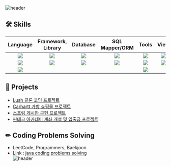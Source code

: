 ![header](https://capsule-render.vercel.app/api?type=waving&color=B897FF&height=135&section=header&text=Jihun's%20Github&fontSize=35)
## 🛠 Skills <br> 

|    Language    |         Framework, Library      |     Database      |      SQL Mapper/ORM       |       Tools      |     View     |
|   :--------:   |            :--------:           |    :--------:     |    :--------:  |    :--------:    |   :--------: |
|<img src="https://img.shields.io/badge/Java-FD5300?style=for-the-badge&logo=java&logoColor=white">|<img src="https://img.shields.io/badge/Spring-6DB33F?style=for-the-badge&logo=Spring&logoColor=white">|<img src="https://img.shields.io/badge/MySQL-4479A1?style=for-the-badge&logo=MySQL&logoColor=white">|<img src="https://img.shields.io/badge/JPA-6DB33F?style=for-the-badge&logo=JPA&logoColor=white">|<img src="https://img.shields.io/badge/IntelliJ-000000?style=for-the-badge&logo=IntelliJIDEA&logoColor=white">|<img src="https://img.shields.io/badge/JSP-FD5300?style=for-the-badge&logo=JSP&logoColor=white">|
|<img src="https://img.shields.io/badge/Javascript-F7DF1E?style=for-the-badge&logo=Javascript&logoColor=white">|<img src="https://img.shields.io/badge/React-61DAFB?style=for-the-badge&logo=React&logoColor=white">|<img src="https://img.shields.io/badge/Oracle-F80000?style=for-the-badge&logo=Oracle&logoColor=white">|<img src="https://img.shields.io/badge/Mybatis-F80000?style=for-the-badge&logo=Mybatis&logoColor=white">|<img src="https://img.shields.io/badge/EclipseIDE-2C2255?style=for-the-badge&logo=EclipseIDE&logoColor=white">|<img src="https://img.shields.io/badge/Thymeleaf-005F0F?style=for-the-badge&logo=Thymeleaf&logoColor=white">|
|<img src="https://img.shields.io/badge/Python-3776AB?style=for-the-badge&logo=Python&logoColor=white">||||<img src="https://img.shields.io/badge/Github-181717?style=for-the-badge&logo=Github&logoColor=white">||

## 📂 Projects <br>  
- [Lush 클론 코딩 프로젝트](https://github.com/Ji-hunKim/Lush-1)<br>
- [Carhartt 가방 쇼핑몰 프로젝트](https://github.com/Ji-hunKim/Carhartt)<br>
- [스프링 게시판 구현 프로젝트](https://github.com/Ji-hunKim/springBoard)<br>
- [핀테크 아카데미 계좌 개설 및 입출금 프로젝트](https://github.com/Ji-hunKim/FintechPractice)<br>

## ✏ Coding Problems Solving <br>
- LeetCode, Programmers, Baekjoon <br>
- Link : [java coding problems solving](https://github.com/Ji-hunKim/javaCodingProblemSolving)<br>
![header](https://capsule-render.vercel.app/api?type=waving&color=B897FF&height=135&section=footer)
